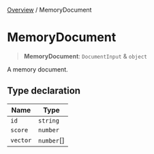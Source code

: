 [Overview](../index.md) / MemoryDocument

# MemoryDocument

> **MemoryDocument**: `DocumentInput` & `object`

A memory document.

## Type declaration

| Name | Type |
| ------ | ------ |
| `id` | `string` |
| `score` | `number` |
| `vector` | `number`[] |
